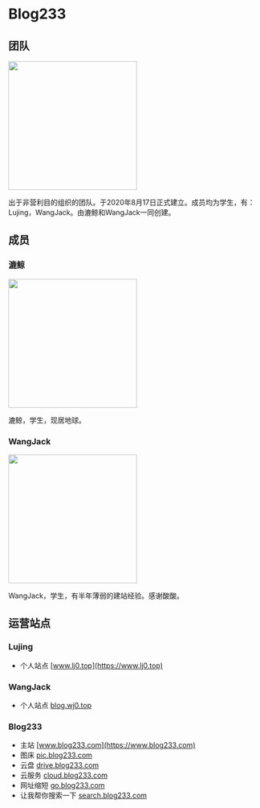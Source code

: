 # Blog233

## 团队
<img src="https://blog233-graphbed.oss-cn-hangzhou.aliyuncs.com/site-icon/blog233-icon.png" width="256px" height="256px">
<p>出于非营利目的组织的团队。于2020年8月17日正式建立。成员均为学生，有：Lujing，WangJack。由漉鲸和WangJack一同创建。</p>


## 成员

### 漉鲸

<img src="https://blog233-graphbed.oss-cn-hangzhou.aliyuncs.com/2020/08/30/f7a28b7527115.jpeg" width="256px" height="256px">
<p>漉鲸，学生，现居地球。</p>

### WangJack

<img src="https://blog233-graphbed.oss-cn-hangzhou.aliyuncs.com/2020/05/02/49cd9f5495675.jpeg" width="256px" height="256px">
<p>WangJack，学生，有半年薄弱的建站经验。感谢酸酸。</p>


## 运营站点
### Lujing
* 个人站点 [www.lj0.top](https://www.lj0.top)

### WangJack
* 个人站点 [blog.wj0.top](https://blog.wj0.top)

### Blog233
* 主站 [www.blog233.com](https://www.blog233.com)
* 图床 [pic.blog233.com](https://pic.blog233.com)
* 云盘 [drive.blog233.com](https://drive.blog233.com)
* 云服务 [cloud.blog233.com](https://cloud.blog233.com)
* 网址缩短 [go.blog233.com](https://go.blog233.com)
* 让我帮你搜索一下 [search.blog233.com](https://search.blog233.com)
